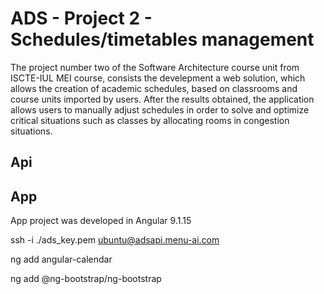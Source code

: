 # ADS - Project 2 - Schedules/timetables management

The project number two of the Software Architecture course unit from ISCTE-IUL MEI course, consists the develepment a web solution, which allows the creation of academic schedules, based on classrooms and course units imported by users.
After the results obtained, the application allows users to manually adjust schedules in order to solve and optimize critical situations such as classes by allocating rooms in congestion situations.

## Api



## App

App project was developed in Angular 9.1.15

ssh -i ./ads_key.pem ubuntu@adsapi.menu-ai.com

ng add angular-calendar

ng add @ng-bootstrap/ng-bootstrap

